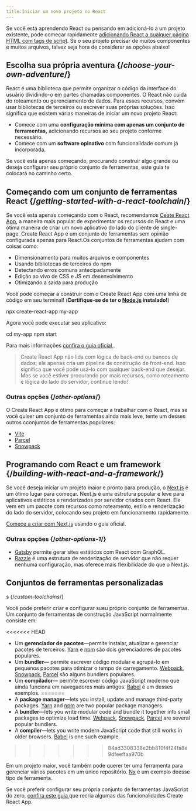 ```yaml
---
title:Iniciar um novo projeto no React
---
```


<Intro>

Se você está aprendendo React ou pensando em adicioná-lo a um projeto existente, pode começar rapidamente  [adicionando React a qualquer página HTML com tags de script](/learn/add-react-to-a-website). Se o seu projeto precisar de muitos componentes e muitos arquivos, talvez seja hora de considerar as opções abaixo!

</Intro>

## Escolha sua própria aventura {/*choose-your-own-adventure*/}

React é uma biblioteca que permite organizar o código da interface do usuário dividindo-o em partes chamadas componentes. O React não cuida do roteamento ou gerenciamento de dados. Para esses recursos, convém usar bibliotecas de terceiros ou escrever suas próprias soluções. Isso significa que existem várias maneiras de iniciar um novo projeto React:

* Comece com uma **configuração mínima com apenas um conjunto de ferramentas,** adicionando recursos ao seu projeto conforme necessário.
* Comece com um **software opinativo** com funcionalidade comum já incorporada.

Se você está apenas começando, procurando construir algo grande ou deseja configurar seu próprio conjunto de ferramentas, este guia te colocará no caminho certo.

## Começando com um conjunto de ferramentas React {/*getting-started-with-a-react-toolchain*/}

Se você está apenas começando com o React, recomendamos [Ceate React App](https://create-react-app.dev/), a maneira mais popular de experimentar os recursos do React e uma ótima maneira de criar um novo aplicativo do lado do cliente de single-page. Create React App é um conjunto de ferramentas sem opinião configurada apenas para React.Os conjuntos de ferramentas ajudam com coisas como:

* Dimensionamento para muitos arquivos e componentes
* Usando bibliotecas de terceiros do npm
* Detectando erros comuns antecipadamente
* Edição ao vivo de CSS e JS em desenvolvimento
* Otimizando a saída para produção

Você pode começar a construir com o Create React App com uma linha de código em seu terminal! (**Certifique-se de ter o [Node.js](https://nodejs.org/) instalado!**)

<TerminalBlock>

npx create-react-app my-app

</TerminalBlock>

Agora você pode executar seu aplicativo:

<TerminalBlock>

cd my-app
npm start

</TerminalBlock>

Para mais informações [confira o guia oficial ](https://create-react-app.dev/docs/getting-started).

> Create React App não lida com lógica de back-end ou bancos de dados; ele apenas cria um pipeline de construção de front-end. Isso significa que você pode usá-lo com qualquer back-end que desejar. Mas se você estiver procurando por mais recursos, como roteamento e lógica do lado do servidor, continue lendo!

### Outras opções {/*other-options*/}

O Create React App é ótimo para começar a trabalhar com o React, mas se você quiser um conjunto de ferramentas ainda mais leve, tente um desses outros cconjuntos de ferramentas populares:

* [Vite](https://vitejs.dev/guide/)
* [Parcel](https://parceljs.org/)
* [Snowpack](https://www.snowpack.dev/tutorials/react)

## Programando com React e um framework {/*building-with-react-and-a-framework*/}

Se você deseja iniciar um projeto maior e pronto para produção, o [Next.js](https://nextjs.org/) é um ótimo lugar para começar. Next.js é uma estrutura popular e leve para aplicativos estáticos e renderizados por servidor criados com React. Ele vem em um pacote com recursos como roteamento, estilo e renderização do lado do servidor, colocando seu projeto em funcionamento rapidamente.

[Comece a criar com Next.js](https://nextjs.org/docs/getting-started) usando o guia oficial.

### Outras opções {/*other-options-1*/}

* [Gatsby](https://www.gatsbyjs.org/) permite gerar sites estáticos com React com GraphQL.
* [Razzle](https://razzlejs.org/)  é uma estrutura de renderização de servidor que não requer nenhuma configuração, mas oferece mais flexibilidade do que o Next.js.

## Conjuntos de ferramentas personalizadas
s {/*custom-toolchains*/}

Você pode preferir criar e configurar sueu próprio conjunto de ferramentas. Um  conjunto de ferramentas de construção JavaScript normalmente consiste em:

<<<<<<< HEAD
* Um **gerenciador de pacotes**—permite instalar, atualizar e gerenciar pacotes de terceiros. [Yarn](https://yarnpkg.com/) e [npm](https://www.npmjs.com/) são dois gerenciadores de pacotes populares.
* Um **bundler**— permite escrever código modular e agrupá-lo em pequenos pacotes para otimizar o tempo de carregamento. [Webpack](https://webpack.js.org/), [Snowpack](https://www.snowpack.dev/), [Parcel](https://parceljs.org/) são alguns bundlers populares.
* Um **compilador**— permite escrever código JavaScript moderno que ainda funciona em navegadores mais antigos. [Babel](https://babeljs.io/) é um desses exemplos.
=======
* A **package manager**—lets you install, update and manage third-party packages. [Yarn](https://yarnpkg.com/) and [npm](https://www.npmjs.com/) are two popular package managers.
* A **bundler**—lets you write modular code and bundle it together into small packages to optimize load time. [Webpack](https://webpack.js.org/), [Snowpack](https://www.snowpack.dev/), [Parcel](https://parceljs.org/) are several popular bundlers.
* A **compiler**—lets you write modern JavaScript code that still works in older browsers. [Babel](https://babeljs.io/) is one such example.
>>>>>>> 84ad3308338e2bb819f4f24fa8e9dfeeffaa970b

Em um projeto maior, você também pode querer ter uma ferramenta para gerenciar vários pacotes em um único repositório.  [Nx](https://nx.dev/react) é um exemplo deesse tipo de ferramenta.

Se você preferir configurar seu própria conjunto de ferramentas JavaScript do zero, [confira este guia ](https://blog.usejournal.com/creating-a-react-app-from-scratch-f3c693b84658) que recria algumas das funcionalidades Create React App.
